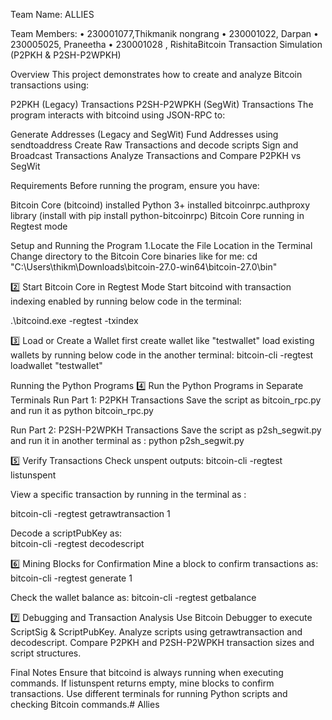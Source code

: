 Team Name: ALLIES

Team Members: • 230001077,Thikmanik nongrang • 230001022, Darpan  • 230005025, Praneetha • 230001028 , RishitaBitcoin Transaction Simulation (P2PKH & P2SH-P2WPKH)

Overview
This project demonstrates how to create and analyze Bitcoin transactions using:

P2PKH (Legacy) Transactions
P2SH-P2WPKH (SegWit) Transactions
The program interacts with bitcoind using JSON-RPC to:

Generate Addresses (Legacy and SegWit)
Fund Addresses using sendtoaddress
Create Raw Transactions and decode scripts
Sign and Broadcast Transactions
Analyze Transactions and Compare P2PKH vs SegWit

Requirements
Before running the program, ensure you have:

Bitcoin Core (bitcoind) installed
Python 3+ installed
bitcoinrpc.authproxy library (install with pip install python-bitcoinrpc)
Bitcoin Core running in Regtest mode

Setup and Running the Program
1.Locate the File Location in the Terminal
Change directory to the Bitcoin Core binaries like for me: cd "C:\Users\thikm\Downloads\bitcoin-27.0-win64\bitcoin-27.0\bin"  

2️⃣ Start Bitcoin Core in Regtest Mode
Start bitcoind with transaction indexing enabled by running below code in the terminal:

.\bitcoind.exe -regtest -txindex  


3️⃣ Load or Create a Wallet
first create wallet like "testwallet"
load existing wallets by running below code in the another terminal:
bitcoin-cli -regtest loadwallet "testwallet"  

Running the Python Programs
4️⃣ Run the Python Programs in Separate Terminals
Run Part 1: P2PKH Transactions
Save the script as bitcoin_rpc.py and run it as 
python bitcoin_rpc.py  

Run Part 2: P2SH-P2WPKH Transactions
Save the script as p2sh_segwit.py and run it in another terminal as :
python p2sh_segwit.py 

5️⃣ Verify Transactions
Check unspent outputs: 
bitcoin-cli -regtest listunspent

View a specific transaction by running in the terminal as :

bitcoin-cli -regtest getrawtransaction <txid> 1  

Decode a scriptPubKey as:  
bitcoin-cli -regtest decodescript <scriptPubKey>  

6️⃣ Mining Blocks for Confirmation
Mine a block to confirm transactions as:
bitcoin-cli -regtest generate 1 

Check the wallet balance as: 
bitcoin-cli -regtest getbalance

7️⃣ Debugging and Transaction Analysis
Use Bitcoin Debugger to execute ScriptSig & ScriptPubKey.
Analyze scripts using getrawtransaction and decodescript.
Compare P2PKH and P2SH-P2WPKH transaction sizes and script structures.  


Final Notes
Ensure that bitcoind is always running when executing commands.
If listunspent returns empty, mine blocks to confirm transactions.
Use different terminals for running Python scripts and checking Bitcoin commands.# Allies
